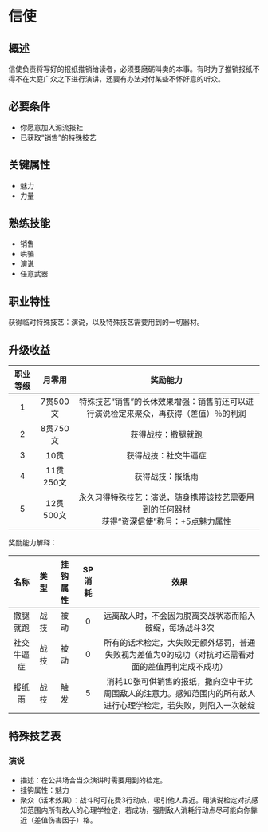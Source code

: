 # 信使

## 概述

信使负责将写好的报纸推销给读者，必须要磨砺叫卖的本事。有时为了推销报纸不得不在大庭广众之下进行演讲，还要有办法对付某些不怀好意的听众。

## 必要条件

* 你愿意加入源流报社
* 已获取“销售”的特殊技艺

## 关键属性

* 魅力
* 力量

## 熟练技能

* 销售
* 哄骗
* 演说
* 任意武器
  
## 职业特性

获得临时特殊技艺：演说，以及特殊技艺需要用到的一切器材。

## 升级收益

职业等级|月零用|奖励能力
:--:|:--:|:--:
1|7贯500文|特殊技艺“销售”的长休效果增强：销售前还可以进行演说检定来聚众，再获得（差值）％的利润
2|8贯750文|获得战技：撒腿就跑
3|10贯|获得战技：社交牛逼症
4|11贯250文|获得战技：报纸雨
5|12贯500文|永久习得特殊技艺：演说，随身携带该技艺需要用到的任何器材<br>获得“资深信使”称号：+5点魅力属性

奖励能力解释：

名称|类型|挂钩属性|SP消耗|效果
:--:|:--:|:--:|:--:|:--:
撒腿就跑|战技|被动|0|远离敌人时，不会因为脱离交战状态而陷入破绽，每场战斗3次
社交牛逼症|战技|被动|0|所有的话术检定，大失败无额外惩罚，普通失败视为差值为0的成功（对抗时还需看对面的差值再判定成不成功）
报纸雨|战技|触发|5|消耗10张可供销售的报纸，撒向空中干扰周围敌人的注意力。感知范围内的所有敌人进行心理学检定，若失败，则陷入一次破绽

## 特殊技艺表

### 演说

* 描述：在公共场合当众演讲时需要用到的检定。
* 挂钩属性：魅力
* 聚众（话术效果）：战斗时可花费3行动点，吸引他人靠近。用演说检定对抗感知范围内所有敌人的心理学检定，若成功，强制敌人消耗行动点尽可能向你靠近（差值伤害因子）格。